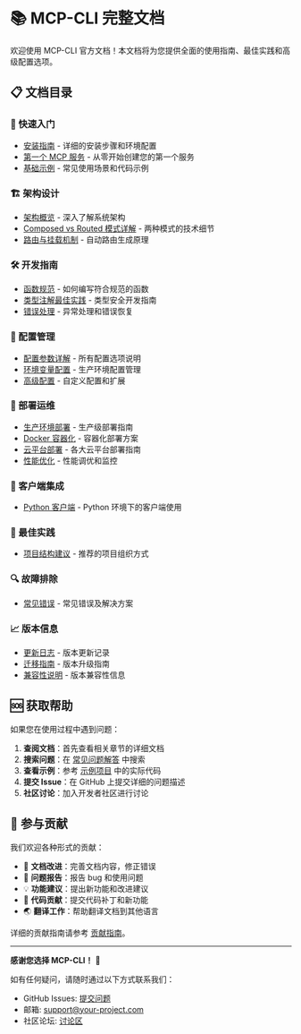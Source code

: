 # 📚 MCP-CLI 完整文档

欢迎使用 MCP-CLI 官方文档！本文档将为您提供全面的使用指南、最佳实践和高级配置选项。

## 📋 文档目录

### 🚀 快速入门
- [安装指南](installation.md) - 详细的安装步骤和环境配置
- [第一个 MCP 服务](getting-started.md) - 从零开始创建您的第一个服务
- [基础示例](examples/basic.md) - 常见使用场景和代码示例

### 🏗️ 架构设计
- [架构概览](architecture.md) - 深入了解系统架构
- [Composed vs Routed 模式详解](architecture-modes.md) - 两种模式的技术细节
- [路由与挂载机制](routing.md) - 自动路由生成原理

### 🛠️ 开发指南
- [函数规范](development/function-specs.md) - 如何编写符合规范的函数
- [类型注解最佳实践](development/type-hints.md) - 类型安全开发指南
- [错误处理](development/error-handling.md) - 异常处理和错误恢复

### 🔧 配置管理
- [配置参数详解](configuration/parameters.md) - 所有配置选项说明
- [环境变量配置](configuration/environment.md) - 生产环境配置管理
- [高级配置](configuration/advanced.md) - 自定义配置和扩展

### 🚀 部署运维
- [生产环境部署](deployment/production.md) - 生产级部署指南
- [Docker 容器化](deployment/docker.md) - 容器化部署方案
- [云平台部署](deployment/cloud.md) - 各大云平台部署指南
- [性能优化](deployment/performance.md) - 性能调优和监控

### 🤝 客户端集成
- [Python 客户端](clients/python.md) - Python 环境下的客户端使用

### 📝 最佳实践
- [项目结构建议](best-practices/project-structure.md) - 推荐的项目组织方式

### 🔍 故障排除
- [常见错误](troubleshooting/common-errors.md) - 常见错误及解决方案


### 📈 版本信息
- [更新日志](changelog.md) - 版本更新记录
- [迁移指南](migration.md) - 版本升级指南
- [兼容性说明](compatibility.md) - 版本兼容性信息

## 🆘 获取帮助

如果您在使用过程中遇到问题：

1. **查阅文档**：首先查看相关章节的详细文档
2. **搜索问题**：在 [常见问题解答](best-practices/faq.md) 中搜索
3. **查看示例**：参考 [示例项目](examples/) 中的实际代码
4. **提交 Issue**：在 GitHub 上提交详细的问题描述
5. **社区讨论**：加入开发者社区进行讨论

## 🤝 参与贡献

我们欢迎各种形式的贡献：
- 📝 **文档改进**：完善文档内容，修正错误
- 🐛 **问题报告**：报告 bug 和使用问题
- 💡 **功能建议**：提出新功能和改进建议
- 🔧 **代码贡献**：提交代码补丁和新功能
- 🌏 **翻译工作**：帮助翻译文档到其他语言

详细的贡献指南请参考 [贡献指南](../CONTRIBUTING.md)。

---

**感谢您选择 MCP-CLI！** 🎉

如有任何疑问，请随时通过以下方式联系我们：
- GitHub Issues: [提交问题](https://github.com/your-project/issues)
- 邮箱: support@your-project.com
- 社区论坛: [讨论区](https://github.com/your-project/discussions) 